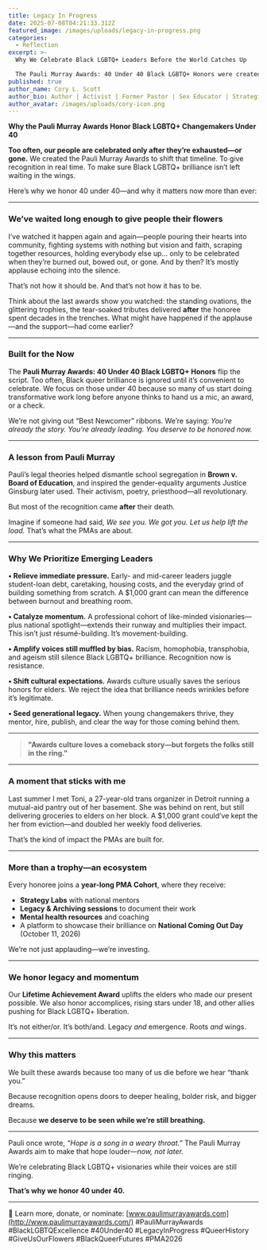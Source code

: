 ```yaml
---
title: Legacy In Progress
date: 2025-07-08T04:21:33.312Z
featured_image: /images/uploads/legacy-in-progress.png
categories:
  - Reflection
excerpt: >-
  Why We Celebrate Black LGBTQ+ Leaders Before the World Catches Up

  The Pauli Murray Awards: 40 Under 40 Black LGBTQ+ Honors were created to recognize brilliance now, not later. Too often, our people are honored only after burnout—or death. This program flips the script, offering not just recognition but real support, funding, and community to emerging leaders shaping our world today. Because we deserve to be seen while we’re still breathing.
published: true
author_name: Cory L. Scott
author_bio: Author | Activist | Former Pastor | Sex Educator | Strategist | Founder at Pauli Murray Awards Foundation
author_avatar: /images/uploads/cory-icon.png
---
```

**Why the Pauli Murray Awards Honor Black LGBTQ+ Changemakers Under 40**

**Too often, our people are celebrated only after they’re exhausted—or gone.** We created the Pauli Murray Awards to shift that timeline. To give recognition in real time. To make sure Black LGBTQ+ brilliance isn’t left waiting in the wings.

Here’s why we honor 40 under 40—and why it matters now more than ever:

- - -

### We’ve waited long enough to give people their flowers

I’ve watched it happen again and again—people pouring their hearts into community, fighting systems with nothing but vision and faith, scraping together resources, holding everybody else up… only to be celebrated when they’re burned out, bowed out, or gone. And by then? It’s mostly applause echoing into the silence.

That’s not how it should be. And that’s not how it has to be.

Think about the last awards show you watched: the standing ovations, the glittering trophies, the tear-soaked tributes delivered **after** the honoree spent decades in the trenches. What might have happened if the applause—and the support—had come earlier?

- - -

### Built for the Now

The **Pauli Murray Awards: 40 Under 40 Black LGBTQ+ Honors** flip the script. Too often, Black queer brilliance is ignored until it’s convenient to celebrate. We focus on those under 40 because so many of us start doing transformative work long before anyone thinks to hand us a mic, an award, or a check.

We’re not giving out “Best Newcomer” ribbons. We’re saying: *You’re already the story. You’re already leading. You deserve to be honored now.*

- - -

### A lesson from Pauli Murray

Pauli’s legal theories helped dismantle school segregation in **Brown v. Board of Education**, and inspired the gender-equality arguments Justice Ginsburg later used. Their activism, poetry, priesthood—all revolutionary.

But most of the recognition came **after** their death.

Imagine if someone had said, *We see you. We got you. Let us help lift the load.* That’s what the PMAs are about.

- - -

### Why We Prioritize Emerging Leaders

**• Relieve immediate pressure.** Early- and mid-career leaders juggle student-loan debt, caretaking, housing costs, and the everyday grind of building something from scratch. A $1,000 grant can mean the difference between burnout and breathing room.

**• Catalyze momentum.** A professional cohort of like-minded visionaries—plus national spotlight—extends their runway and multiplies their impact. This isn’t just résumé-building. It’s movement-building.

**• Amplify voices still muffled by bias.** Racism, homophobia, transphobia, and ageism still silence Black LGBTQ+ brilliance. Recognition now is resistance.

**• Shift cultural expectations.** Awards culture usually saves the serious honors for elders. We reject the idea that brilliance needs wrinkles before it’s legitimate.

**• Seed generational legacy.** When young changemakers thrive, they mentor, hire, publish, and clear the way for those coming behind them.

- - -

> **"Awards culture loves a comeback story—but forgets the folks still in the ring."**

- - -

### A moment that sticks with me

Last summer I met Toni, a 27-year-old trans organizer in Detroit running a mutual-aid pantry out of her basement. She was behind on rent, but still delivering groceries to elders on her block. A $1,000 grant could’ve kept the her from eviction—and doubled her weekly food deliveries.

That’s the kind of impact the PMAs are built for.

- - -

### More than a trophy—an ecosystem

Every honoree joins a **year-long PMA Cohort**, where they receive:

* **Strategy Labs** with national mentors
* **Legacy & Archiving sessions** to document their work
* **Mental health resources** and coaching
* A platform to showcase their brilliance on **National Coming Out Day** (October 11, 2026)

We’re not just applauding—we’re investing.

- - -

### We honor legacy and momentum

Our **Lifetime Achievement Award** uplifts the elders who made our present possible. We also honor accomplices, rising stars under 18, and other allies pushing for Black LGBTQ+ liberation.

It’s not either/or. It’s both/and. Legacy *and* emergence. Roots *and* wings.

- - -

### Why this matters

We built these awards because too many of us die before we hear “thank you.”

Because recognition opens doors to deeper healing, bolder risk, and bigger dreams.

Because **we deserve to be seen while we’re still breathing.**

- - -

Pauli once wrote, *“Hope is a song in a weary throat.”* The Pauli Murray Awards aim to make that hope louder—*now, not later.*

We’re celebrating Black LGBTQ+ visionaries while their voices are still ringing.

**That’s why we honor 40 under 40.**

- - -

🔗 Learn more, donate, or nominate: [www.paulimurrayawards.com](http://www.paulimurrayawards.com/) #PauliMurrayAwards #BlackLGBTQExcellence #40Under40 #LegacyInProgress #QueerHistory #GiveUsOurFlowers #BlackQueerFutures #PMA2026